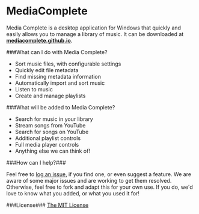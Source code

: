 # MediaComplete #

Media Complete is a desktop application for Windows that quickly and easily allows you to manage a library of music. It can be downloaded at [**mediacomplete.github.io**](http://mediacomplete.github.io).


###What can I do with Media Complete?

* Sort music files, with configurable settings
* Quickly edit file metadata
* Find missing metadata information
* Automatically import and sort music
* Listen to music
* Create and manage playlists

###What will be added to Media Complete?

* Search for music in your library
* Stream songs from YouTube
* Search for songs on YouTube
* Additional playlist controls
* Full media player controls
* Anything else we can think of!


###How can I help?###

Feel free to [log an issue](https://github.com/MediaComplete/MediaComplete/issues/new), if you find one, or even suggest a feature. We are aware of some major issues and are working to get them resolved. 
Otherwise, feel free to fork and adapt this for your own use. If you do, we'd love to know what you added, or what you used it for! 

###License###
[The MIT License](http://opensource.org/licenses/MIT)
